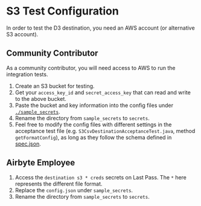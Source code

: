 # S3 Test Configuration

In order to test the D3 destination, you need an AWS account (or alternative S3 account).

## Community Contributor

As a community contributor, you will need access to AWS to run the integration tests.

1. Create an S3 bucket for testing.
1. Get your `access_key_id` and `secret_access_key` that can read and write to the above bucket.
1. Paste the bucket and key information into the config files under [`./sample_secrets`](./sample_secrets).
1. Rename the directory from `sample_secrets` to `secrets`.
1. Feel free to modify the config files with different settings in the acceptance test file (e.g. `S3CsvDestinationAcceptanceTest.java`, method `getFormatConfig`), as long as they follow the schema defined in [spec.json](src/main/resources/spec.json).

## Airbyte Employee

1. Access the `destination s3 * creds` secrets on Last Pass. The `*` here represents the different file format.
1. Replace the `config.json` under `sample_secrets`.
1. Rename the directory from `sample_secrets` to `secrets`.
